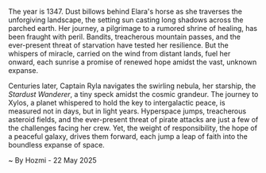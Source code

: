 
The year is 1347.  Dust billows behind Elara's horse as she traverses the unforgiving landscape, the setting sun casting long shadows across the parched earth.  Her journey, a pilgrimage to a rumored shrine of healing, has been fraught with peril.  Bandits, treacherous mountain passes, and the ever-present threat of starvation have tested her resilience.  But the whispers of miracle, carried on the wind from distant lands, fuel her onward, each sunrise a promise of renewed hope amidst the vast, unknown expanse.

Centuries later, Captain Ryla navigates the swirling nebula, her starship, the *Stardust Wanderer*, a tiny speck amidst the cosmic grandeur.  The journey to Xylos, a planet whispered to hold the key to intergalactic peace, is measured not in days, but in light years.  Hyperspace jumps, treacherous asteroid fields, and the ever-present threat of pirate attacks are just a few of the challenges facing her crew. Yet, the weight of responsibility, the hope of a peaceful galaxy, drives them forward, each jump a leap of faith into the boundless expanse of space.

~ By Hozmi - 22 May 2025
